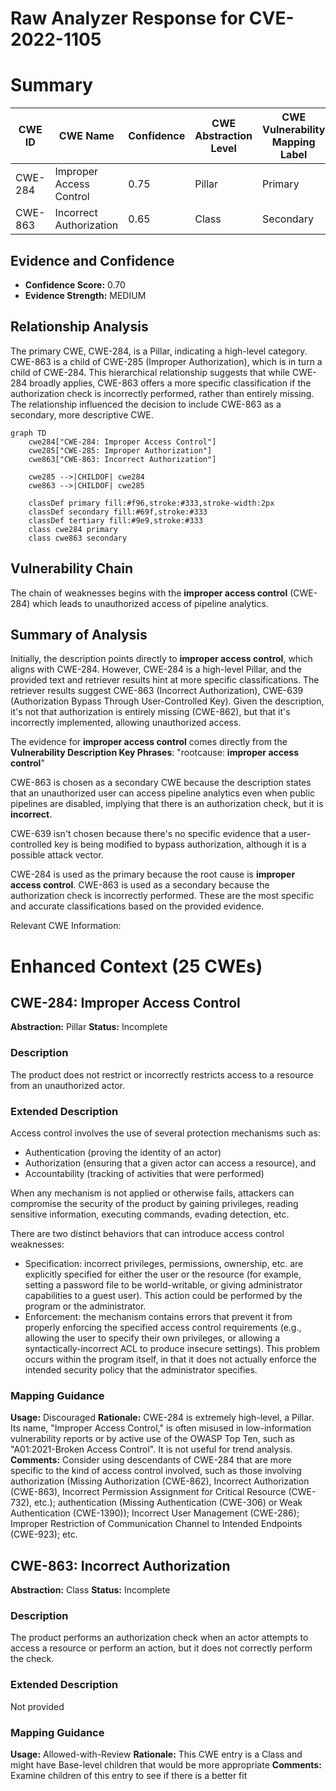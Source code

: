 # Raw Analyzer Response for CVE-2022-1105

# Summary
| CWE ID | CWE Name | Confidence | CWE Abstraction Level | CWE Vulnerability Mapping Label | CWE-Vulnerability Mapping Notes |
|---|---|---|---|---|---|
| CWE-284 | Improper Access Control | 0.75 | Pillar | Primary | Discouraged |
| CWE-863 | Incorrect Authorization | 0.65 | Class | Secondary | Allowed-with-Review |

## Evidence and Confidence

*   **Confidence Score:** 0.70
*   **Evidence Strength:** MEDIUM

## Relationship Analysis
The primary CWE, CWE-284, is a Pillar, indicating a high-level category. CWE-863 is a child of CWE-285 (Improper Authorization), which is in turn a child of CWE-284. This hierarchical relationship suggests that while CWE-284 broadly applies, CWE-863 offers a more specific classification if the authorization check is incorrectly performed, rather than entirely missing. The relationship influenced the decision to include CWE-863 as a secondary, more descriptive CWE.

```mermaid
graph TD
    cwe284["CWE-284: Improper Access Control"]
    cwe285["CWE-285: Improper Authorization"]
    cwe863["CWE-863: Incorrect Authorization"]
    
    cwe285 -->|CHILDOF| cwe284
    cwe863 -->|CHILDOF| cwe285
    
    classDef primary fill:#f96,stroke:#333,stroke-width:2px
    classDef secondary fill:#69f,stroke:#333
    classDef tertiary fill:#9e9,stroke:#333
    class cwe284 primary
    class cwe863 secondary
```

## Vulnerability Chain
The chain of weaknesses begins with the **improper access control** (CWE-284) which leads to unauthorized access of pipeline analytics.

## Summary of Analysis
Initially, the description points directly to **improper access control**, which aligns with CWE-284. However, CWE-284 is a high-level Pillar, and the provided text and retriever results hint at more specific classifications. The retriever results suggest CWE-863 (Incorrect Authorization), CWE-639 (Authorization Bypass Through User-Controlled Key). Given the description, it's not that authorization is entirely missing (CWE-862), but that it's incorrectly implemented, allowing unauthorized access.

The evidence for **improper access control** comes directly from the **Vulnerability Description Key Phrases**: "rootcause: **improper access control**"

CWE-863 is chosen as a secondary CWE because the description states that an unauthorized user can access pipeline analytics even when public pipelines are disabled, implying that there is an authorization check, but it is **incorrect**.

CWE-639 isn't chosen because there's no specific evidence that a user-controlled key is being modified to bypass authorization, although it is a possible attack vector.

CWE-284 is used as the primary because the root cause is **improper access control**.
CWE-863 is used as a secondary because the authorization check is incorrectly performed. These are the most specific and accurate classifications based on the provided evidence.

Relevant CWE Information:

# Enhanced Context (25 CWEs)

## CWE-284: Improper Access Control
**Abstraction:** Pillar
**Status:** Incomplete

### Description
The product does not restrict or incorrectly restricts access to a resource from an unauthorized actor.

### Extended Description
Access control involves the use of several protection mechanisms such as:

- Authentication (proving the identity of an actor)
- Authorization (ensuring that a given actor can access a resource), and
- Accountability (tracking of activities that were performed)

When any mechanism is not applied or otherwise fails, attackers can compromise the security of the product by gaining privileges, reading sensitive information, executing commands, evading detection, etc.

There are two distinct behaviors that can introduce access control weaknesses:

- Specification: incorrect privileges, permissions, ownership, etc. are explicitly specified for either the user or the resource (for example, setting a password file to be world-writable, or giving administrator capabilities to a guest user). This action could be performed by the program or the administrator.
- Enforcement: the mechanism contains errors that prevent it from properly enforcing the specified access control requirements (e.g., allowing the user to specify their own privileges, or allowing a syntactically-incorrect ACL to produce insecure settings). This problem occurs within the program itself, in that it does not actually enforce the intended security policy that the administrator specifies.

### Mapping Guidance
**Usage:** Discouraged
**Rationale:** CWE-284 is extremely high-level, a Pillar. Its name, "Improper Access Control," is often misused in low-information vulnerability reports or by active use of the OWASP Top Ten, such as "A01:2021-Broken Access Control". It is not useful for trend analysis.
**Comments:** Consider using descendants of CWE-284 that are more specific to the kind of access control involved, such as those involving authorization (Missing Authorization (CWE-862), Incorrect Authorization (CWE-863), Incorrect Permission Assignment for Critical Resource (CWE-732), etc.); authentication (Missing Authentication (CWE-306) or Weak Authentication (CWE-1390)); Incorrect User Management (CWE-286); Improper Restriction of Communication Channel to Intended Endpoints (CWE-923); etc.

## CWE-863: Incorrect Authorization
**Abstraction:** Class
**Status:** Incomplete

### Description
The product performs an authorization check when an actor attempts to access a resource or perform an action, but it does not correctly perform the check.

### Extended Description
Not provided

### Mapping Guidance
**Usage:** Allowed-with-Review
**Rationale:** This CWE entry is a Class and might have Base-level children that would be more appropriate
**Comments:** Examine children of this entry to see if there is a better fit